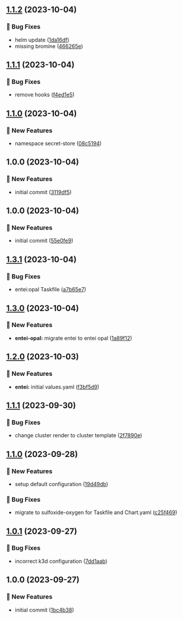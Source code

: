 ## [1.1.2](https://github.com/AtomiCloud/sulfoxide.tin/compare/v1.1.1...v1.1.2) (2023-10-04)


### 🐛 Bug Fixes

* helm update ([1da16df](https://github.com/AtomiCloud/sulfoxide.tin/commit/1da16df72b5991c990803d52932428ce29aabd4a))
* missing bromine ([466265e](https://github.com/AtomiCloud/sulfoxide.tin/commit/466265ec1fc38f8430585a66576b56a9ba35be89))

## [1.1.1](https://github.com/AtomiCloud/sulfoxide.tin/compare/v1.1.0...v1.1.1) (2023-10-04)


### 🐛 Bug Fixes

* remove hooks ([f4ed1e5](https://github.com/AtomiCloud/sulfoxide.tin/commit/f4ed1e5137f6d9582edc7d6d75586e87e86385e9))

## [1.1.0](https://github.com/AtomiCloud/sulfoxide.tin/compare/v1.0.0...v1.1.0) (2023-10-04)


### 🚀 New Features

* namespace secret-store ([08c5194](https://github.com/AtomiCloud/sulfoxide.tin/commit/08c5194a6e0d84d971eaa4d07facb5b2153e8f8e))

## 1.0.0 (2023-10-04)


### 🚀 New Features

* initial commit ([3119df5](https://github.com/AtomiCloud/sulfoxide.tin/commit/3119df55a3cad28602168007e42aa571ca6d09d8))

## 1.0.0 (2023-10-04)


### 🚀 New Features

* initial commit ([55e0fe9](https://github.com/AtomiCloud/sulfoxide.gold/commit/55e0fe98be49daa00d599972d53afb6975bcf555))

## [1.3.1](https://github.com/AtomiCloud/sulfoxide.oxygen/compare/v1.3.0...v1.3.1) (2023-10-04)


### 🐛 Bug Fixes

* entei:opal Taskfile ([a7b65e7](https://github.com/AtomiCloud/sulfoxide.oxygen/commit/a7b65e74f5431194768b84e1883e7394aac47b00))

## [1.3.0](https://github.com/AtomiCloud/sulfoxide.oxygen/compare/v1.2.0...v1.3.0) (2023-10-04)


### 🚀 New Features

* **entei-opal:** migrate entei to entei opal ([1a89f12](https://github.com/AtomiCloud/sulfoxide.oxygen/commit/1a89f1293c3a6457e9e40bd22d1eda798d46b8df))

## [1.2.0](https://github.com/AtomiCloud/sulfoxide.oxygen/compare/v1.1.1...v1.2.0) (2023-10-03)


### 🚀 New Features

* **entei:** initial values.yaml ([f3bf5d9](https://github.com/AtomiCloud/sulfoxide.oxygen/commit/f3bf5d9a2550888fe099470c77118cd7bbb990ee))

## [1.1.1](https://github.com/AtomiCloud/sulfoxide.oxygen/compare/v1.1.0...v1.1.1) (2023-09-30)


### 🐛 Bug Fixes

* change cluster render to cluster template ([2f7890e](https://github.com/AtomiCloud/sulfoxide.oxygen/commit/2f7890ee3e3310205651466d4b92f1e7a5c1c2a7))

## [1.1.0](https://github.com/AtomiCloud/sulfoxide.oxygen/compare/v1.0.1...v1.1.0) (2023-09-28)


### 🚀 New Features

* setup default configuration ([19d49db](https://github.com/AtomiCloud/sulfoxide.oxygen/commit/19d49db9adff5273f67b64ca793db3ec880f8a8a))


### 🐛 Bug Fixes

* migrate to sulfoxide-oxygen for Taskfile and Chart.yaml ([c25f469](https://github.com/AtomiCloud/sulfoxide.oxygen/commit/c25f4696f58f9a08196adcc54bc8f91bc6a15202))

## [1.0.1](https://github.com/AtomiCloud/sulfoxide.oxygen/compare/v1.0.0...v1.0.1) (2023-09-27)


### 🐛 Bug Fixes

* incorrect k3d configuration ([7dd1aab](https://github.com/AtomiCloud/sulfoxide.oxygen/commit/7dd1aabfe32e6afaf3011bb006f3e457f1bca9f4))

## 1.0.0 (2023-09-27)


### 🚀 New Features

* initial commit ([1bc4b38](https://github.com/AtomiCloud/sulfoxide.oxygen/commit/1bc4b387fce4ed2fa5ac812adc054a0c6b516037))
